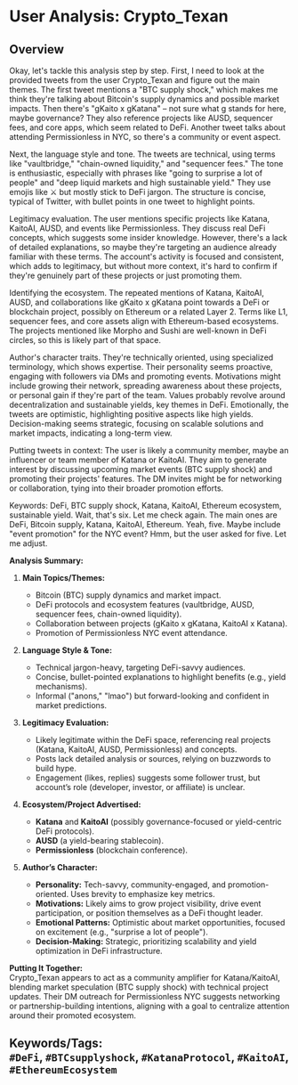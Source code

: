 # User Analysis: Crypto_Texan

## Overview

<think>
Okay, let's tackle this analysis step by step. First, I need to look at the provided tweets from the user Crypto_Texan and figure out the main themes. The first tweet mentions a "BTC supply shock," which makes me think they're talking about Bitcoin's supply dynamics and possible market impacts. Then there's "gKaito x gKatana" – not sure what g stands for here, maybe governance? They also reference projects like AUSD, sequencer fees, and core apps, which seem related to DeFi. Another tweet talks about attending Permissionless in NYC, so there's a community or event aspect.

Next, the language style and tone. The tweets are technical, using terms like "vaultbridge," "chain-owned liquidity," and "sequencer fees." The tone is enthusiastic, especially with phrases like "going to surprise a lot of people" and "deep liquid markets and high sustainable yield." They use emojis like ⚔️ but mostly stick to DeFi jargon. The structure is concise, typical of Twitter, with bullet points in one tweet to highlight points.

Legitimacy evaluation. The user mentions specific projects like Katana, KaitoAI, AUSD, and events like Permissionless. They discuss real DeFi concepts, which suggests some insider knowledge. However, there's a lack of detailed explanations, so maybe they're targeting an audience already familiar with these terms. The account's activity is focused and consistent, which adds to legitimacy, but without more context, it's hard to confirm if they're genuinely part of these projects or just promoting them.

Identifying the ecosystem. The repeated mentions of Katana, KaitoAI, AUSD, and collaborations like gKaito x gKatana point towards a DeFi or blockchain project, possibly on Ethereum or a related Layer 2. Terms like L1, sequencer fees, and core assets align with Ethereum-based ecosystems. The projects mentioned like Morpho and Sushi are well-known in DeFi circles, so this is likely part of that space.

Author's character traits. They're technically oriented, using specialized terminology, which shows expertise. Their personality seems proactive, engaging with followers via DMs and promoting events. Motivations might include growing their network, spreading awareness about these projects, or personal gain if they're part of the team. Values probably revolve around decentralization and sustainable yields, key themes in DeFi. Emotionally, the tweets are optimistic, highlighting positive aspects like high yields. Decision-making seems strategic, focusing on scalable solutions and market impacts, indicating a long-term view.

Putting tweets in context: The user is likely a community member, maybe an influencer or team member of Katana or KaitoAI. They aim to generate interest by discussing upcoming market events (BTC supply shock) and promoting their projects' features. The DM invites might be for networking or collaboration, tying into their broader promotion efforts.

Keywords: DeFi, BTC supply shock, Katana, KaitoAI, Ethereum ecosystem, sustainable yield. Wait, that's six. Let me check again. The main ones are DeFi, Bitcoin supply, Katana, KaitoAI, Ethereum. Yeah, five. Maybe include "event promotion" for the NYC event? Hmm, but the user asked for five. Let me adjust.
</think>

**Analysis Summary:**  

1. **Main Topics/Themes:**  
   - Bitcoin (BTC) supply dynamics and market impact.  
   - DeFi protocols and ecosystem features (vaultbridge, AUSD, sequencer fees, chain-owned liquidity).  
   - Collaboration between projects (gKaito x gKatana, KaitoAI x Katana).  
   - Promotion of Permissionless NYC event attendance.  

2. **Language Style & Tone:**  
   - Technical jargon-heavy, targeting DeFi-savvy audiences.  
   - Concise, bullet-pointed explanations to highlight benefits (e.g., yield mechanisms).  
   - Informal ("anons," "lmao") but forward-looking and confident in market predictions.  

3. **Legitimacy Evaluation:**  
   - Likely legitimate within the DeFi space, referencing real projects (Katana, KaitoAI, AUSD, Permissionless) and concepts.  
   - Posts lack detailed analysis or sources, relying on buzzwords to build hype.  
   - Engagement (likes, replies) suggests some follower trust, but account’s role (developer, investor, or affiliate) is unclear.  

4. **Ecosystem/Project Advertised:**  
   - **Katana** and **KaitoAI** (possibly governance-focused or yield-centric DeFi protocols).  
   - **AUSD** (a yield-bearing stablecoin).  
   - **Permissionless** (blockchain conference).  

5. **Author’s Character:**  
   - **Personality:** Tech-savvy, community-engaged, and promotion-oriented. Uses brevity to emphasize key metrics.  
   - **Motivations:** Likely aims to grow project visibility, drive event participation, or position themselves as a DeFi thought leader.  
   - **Emotional Patterns:** Optimistic about market opportunities, focused on excitement (e.g., "surprise a lot of people").  
   - **Decision-Making:** Strategic, prioritizing scalability and yield optimization in DeFi infrastructure.  

**Putting It Together:**  
Crypto_Texan appears to act as a community amplifier for Katana/KaitoAI, blending market speculation (BTC supply shock) with technical project updates. Their DM outreach for Permissionless NYC suggests networking or partnership-building intentions, aligning with a goal to centralize attention around their promoted ecosystem.  

**Keywords/Tags:**  
`#DeFi`, `#BTCsupplyshock`, `#KatanaProtocol`, `#KaitoAI`, `#EthereumEcosystem`
---
